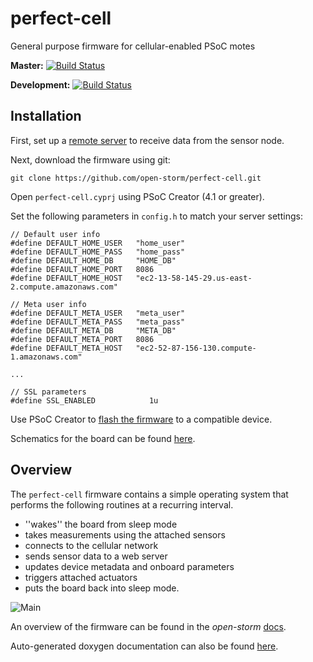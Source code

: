 # perfect-cell

General purpose firmware for cellular-enabled PSoC motes

**Master:**         [![Build Status](http://ec2-13-58-145-29.us-east-2.compute.amazonaws.com:8080/buildStatus/icon?job=open-storm/perfect-cell/master&.png)](http://ec2-13-58-145-29.us-east-2.compute.amazonaws.com:8080/job/open-storm/job/perfect-cell/job/master/)

**Development:**    [![Build Status](http://ec2-13-58-145-29.us-east-2.compute.amazonaws.com:8080/buildStatus/icon?job=open-storm/perfect-cell/development&.png)](http://ec2-13-58-145-29.us-east-2.compute.amazonaws.com:8080/job/open-storm/job/perfect-cell/job/development/)


## Installation

First, set up a [remote server](https://github.com/open-storm/docs.open-storm.org/wiki/Setting-up-the-server-environment) to receive data from the sensor node.

Next, download the firmware using git:

```
git clone https://github.com/open-storm/perfect-cell.git
```

Open `perfect-cell.cyprj` using PSoC Creator (4.1 or greater).

Set the following parameters in `config.h` to match your server settings:

```
// Default user info
#define DEFAULT_HOME_USER   "home_user"
#define DEFAULT_HOME_PASS   "home_pass"
#define DEFAULT_HOME_DB     "HOME_DB"
#define DEFAULT_HOME_PORT   8086
#define DEFAULT_HOME_HOST   "ec2-13-58-145-29.us-east-2.compute.amazonaws.com"

// Meta user info
#define DEFAULT_META_USER   "meta_user"
#define DEFAULT_META_PASS   "meta_pass"
#define DEFAULT_META_DB     "META_DB"
#define DEFAULT_META_PORT   8086
#define DEFAULT_META_HOST   "ec2-52-87-156-130.compute-1.amazonaws.com"

...

// SSL parameters
#define SSL_ENABLED            1u
```

Use PSoC Creator to [flash the firmware](https://github.com/open-storm/docs.open-storm.org/wiki/Using-PSoC-Creator) to a compatible device.

Schematics for the board can be found [here](https://github.com/open-storm/open-storm-hardware).

## Overview

The `perfect-cell` firmware contains a simple operating system that performs the following routines at a recurring interval.

* ''wakes'' the board from sleep mode
* takes measurements using the attached sensors
* connects to the cellular network
* sends sensor data to a web server
* updates device metadata and onboard parameters
* triggers attached actuators
* puts the board back into sleep mode.

![Main](https://s3.us-east-2.amazonaws.com/mdbartos-img/open-storm/main_diagram.svg)

An overview of the firmware can be found in the _open-storm_ [docs](https://github.com/open-storm/docs.open-storm.org/wiki/Firmware).

Auto-generated doxygen documentation can also be found [here](http://open-docs.s3-website-us-west-2.amazonaws.com).

